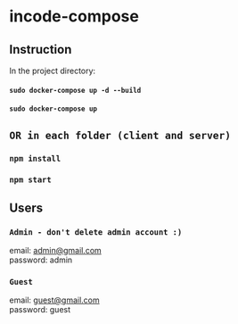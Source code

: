 # incode-compose

## Instruction

In the project directory:

#### `sudo docker-compose up -d --build`
#### `sudo docker-compose up`

## `OR in each folder (client and server)`

### `npm install`
### `npm start`

## Users

### `Admin - don't delete admin account :)`
email: admin@gmail.com <br>
password: admin

### `Guest`
email: guest@gmail.com <br>
password: guest